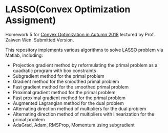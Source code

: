 # LASSO(Convex Optimization Assigment)

Homework 5 for  [Convex Optimization in Autumn 2018](http://bicmr.pku.edu.cn/~wenzw/opt-2018-fall.html) lectured by Prof. Zaiwen Wen. Submitted Version.

This repository implements various algorithms to solve LASSO problem via Matlab, including:

- Projection gradient method by reformulating the primal problem as a quadratic program with box constraints 
- Subgradient method for the primal problem 
- Gradient method for the smoothed primal problem 
- Fast gradient method for the smoothed primal problem 
- Proximal gradient method for the primal problem 
- Fast proximal gradient method for the primal problem 
- Augmented Lagrangian method for the dual problem 
- Alternating direction method of multipliers for the dual problem 
- Alternating direction method of multipliers with linearization for the primal problem
- AdaGrad, Adam, RMSProp, Momentum using subgradient

